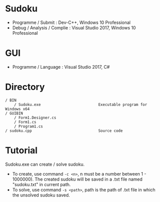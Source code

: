 # Sudoku
- Programme / Submit : Dev-C++, Windows 10 Professional
- Debug / Analysis / Complie : Visual Studio 2017, Windows 10 Professional
# GUI
- Programme / Language : Visual Studio 2017, C#
# Directory
```
/ BIN
    / Sudoku.exe                          Executable program for Windows x64
/ GUIBIN
    / Form1.Designer.cs
    / Form1.cs
    / Program1.cs
/ sudoku.cpp                              Source code
```
# Tutorial
Sudoku.exe can create / solve sudoku.
- To create, use command `-c <n>`, n must be a number between 1 - 1000000). The created sudoku will be saved in a .txt file named "sudoku.txt" in current path.
- To solve, use command `-s <path>`, path is the path of .txt file in which the unsolved sudoku saved.
